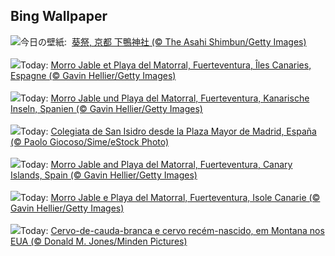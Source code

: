 ## Bing Wallpaper
![](https://www.bing.com/th?id=OHR.AoiMatsuri2023_JA-JP8770594775_UHD.jpg&w=1000)今日の壁紙: &nbsp;[葵祭, 京都 下鴨神社 (© The Asahi Shimbun/Getty Images)](https://www.bing.com/th?id=OHR.AoiMatsuri2023_JA-JP8770594775_UHD.jpg)
<br><br/>
![](https://www.bing.com/th?id=OHR.MorroJable_FR-FR4892451097_UHD.jpg&w=1000)Today: [Morro Jable et Playa del Matorral, Fuerteventura, Îles Canaries, Espagne (© Gavin Hellier/Getty Images)](https://www.bing.com/th?id=OHR.MorroJable_FR-FR4892451097_UHD.jpg)
<br><br/>
![](https://www.bing.com/th?id=OHR.MorroJable_DE-DE3676958507_UHD.jpg&w=1000)Today: [Morro Jable und Playa del Matorral, Fuerteventura, Kanarische Inseln, Spanien (© Gavin Hellier/Getty Images)](https://www.bing.com/th?id=OHR.MorroJable_DE-DE3676958507_UHD.jpg)
<br><br/>
![](https://www.bing.com/th?id=OHR.SanIsidro_ES-ES5486603956_UHD.jpg&w=1000)Today: [Colegiata de San Isidro desde la Plaza Mayor de Madrid, España (© Paolo Giocoso/Sime/eStock Photo)](https://www.bing.com/th?id=OHR.SanIsidro_ES-ES5486603956_UHD.jpg)
<br><br/>
![](https://www.bing.com/th?id=OHR.MorroJable_EN-GB0206716654_UHD.jpg&w=1000)Today: [Morro Jable and Playa del Matorral, Fuerteventura, Canary Islands, Spain (© Gavin Hellier/Getty Images)](https://www.bing.com/th?id=OHR.MorroJable_EN-GB0206716654_UHD.jpg)
<br><br/>
![](https://www.bing.com/th?id=OHR.MorroJable_IT-IT8361270560_UHD.jpg&w=1000)Today: [Morro Jable e Playa del Matorral, Fuerteventura, Isole Canarie (© Gavin Hellier/Getty Images)](https://www.bing.com/th?id=OHR.MorroJable_IT-IT8361270560_UHD.jpg)
<br><br/>
![](https://www.bing.com/th?id=OHR.OdocoileusVirginianus_PT-BR5303938011_UHD.jpg&w=1000)Today: [Cervo-de-cauda-branca e cervo recém-nascido, em Montana nos EUA (© Donald M. Jones/Minden Pictures)](https://www.bing.com/th?id=OHR.OdocoileusVirginianus_PT-BR5303938011_UHD.jpg)
<br><br/>
